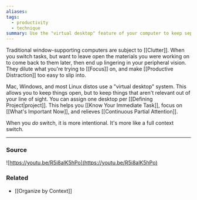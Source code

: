 ```yaml
---
aliases: 
tags:
  - productivity
  - technique
summary: Use the "virtual desktop" feature of your computer to keep separate work streams separate.
---
```

Traditional window-supporting computers are subject to [[Clutter]]. When you switch tasks, but want to leave open the materials you were working on to come back to them later, then end up lingering in your peripheral vision. They dilute what you're trying to [[Focus]] on, and make [[Productive Distraction]] too easy to slip into. 

Mac, Windows, and most Linux distos use a "virtual desktop" system. This allows you to keep things open, but to keep things that aren't relevant out of your line of sight. You can assign one desktop per [[Defining Project|project]]. This helps you [[Know Your Immediate Task]], focus on [[What's Important Now]], and relieves [[Continuous Partial Attention]].

When you *do* switch, it is more intentional. It's more like a full context switch. 

---
### Source
![https://youtu.be/R5i8alK5hPo](https://youtu.be/R5i8alK5hPo)

### Related
- [[Organize by Context]]